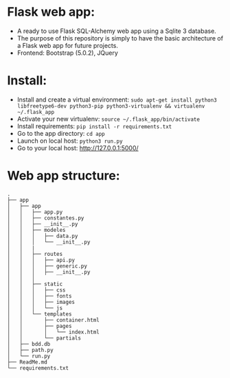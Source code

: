 # Flask web app:
- A ready to use Flask SQL-Alchemy web app using a Sqlite 3 database.
- The purpose of this repository is simply to have the basic architecture of a Flask web app for future projects.
- Frontend: Bootstrap (5.0.2), JQuery

# Install:
- Install and create a virtual environment: `sudo apt-get install python3 libfreetype6-dev python3-pip python3-virtualenv && virtualenv ~/.flask_app`
- Activate your new virtualenv: `source ~/.flask_app/bin/activate`
- Install requirements: `pip install -r requirements.txt`
- Go to the app directory: `cd app `
- Launch on local host: `python3 run.py`
- Go to your local host: http://127.0.0.1:5000/

# Web app structure:
```
.
├── app
│   ├── app
│   │   ├── app.py
│   │   ├── constantes.py
│   │   ├── __init__.py
│   │   ├── modeles
│   │   │   ├── data.py
│   │   │   └── __init__.py
│   │   |
│   │   ├── routes
│   │   │   ├── api.py
│   │   │   ├── generic.py
│   │   │   ├── __init__.py
│   │   │   
│   │   ├── static
│   │   │   ├── css
│   │   │   ├── fonts
│   │   │   ├── images
│   │   │   └── js
│   │   └── templates
│   │       ├── container.html
│   │       ├── pages
│   │       │   └── index.html
│   │       └── partials
│   ├── bdd.db
│   ├── path.py
│   └── run.py
├── ReadMe.md
└── requirements.txt
```
